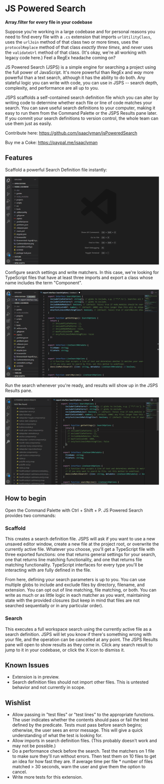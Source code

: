 # JS Powered Search

**Array.filter for every file in your codebase**

Suppose you're working in a large codebase and for personal reasons you need to find every file with a `.cs` extension that imports `urlUtilityClass`, uses the `urlJoin` method of that class two or more times, uses the `protocolReplace` method of that class _exactly three times_, and _never_ uses the `validateUrl` method of that class. (It's okay, we're all working with legacy code here.) Feel a RegEx headache coming on?

JS Powered Search (JSPS) is a simple engine for searching a project using the full power of JavaScript. It's more powerful than RegEx and _way_ more powerful than a text search, although it has the ability to do both. Any stateful logic you can write with code, you can use in JSPS -- search depth, complexity, and performance are all up to you.

JSPS scaffolds a self-contained search definition file which you can alter by writing code to determine whether each file or line of code matches your search. You can save useful search definitions to your computer, making it easy to run them from the Command Palette or the JSPS Results pane later. If you commit your search definitions to version control, the whole team can use them just as easily.

Contribute here: https://github.com/isaaclyman/jsPoweredSearch

Buy me a Coke: https://paypal.me/isaaclyman

## Features

Scaffold a powerful Search Definition file instantly:

![Scaffold search definition](media/demo-scaffold.gif)

Configure search settings and write matchers. In this case, we're looking for TypeScript files that have at least three imports and export a class whose name includes the term "Component".

![Configure search](media/demo-configure.gif)

Run the search whenever you're ready, and results will show up in the JSPS Results pane.

![Execute search](media/demo-search.gif)

## How to begin

Open the Command Palette with Ctrl + Shift + P. JS Powered Search provides two commands:

### Scaffold

This creates a search definition file. JSPS will ask if you want to use a new unsaved editor window, create a new file at the project root, or overwrite the currently active file. Whatever you choose, you'll get a TypeScript file with three exported functions: one that returns general settings for your search, one that returns line matching functionality, and one that returns file matching functionality. TypeScript interfaces for every type you'll be interacting with are fully defined in the file.

From here, defining your search parameters is up to you. You can use multiple globs to include and exclude files by directory, filename, and extension. You can opt out of line matching, file matching, or both. You can write as much or as little logic in each matcher as you want, maintaining state with the provided closures (but keep in mind that files are not searched sequentially or in any particular order).

### Search

This executes a full workspace search using the currently active file as a search definition. JSPS will let you know if there's something wrong with your file, and the operation can be cancelled at any point. The JSPS Results pane will open to show results as they come in. Click any search result to jump to it in your codebase, or click the X icon to dismiss it.

## Known Issues

- Extension is in preview.
- Search definition files should not import other files. This is untested behavior and not currently in scope.

## Wishlist

- Allow passing in "test files" or "test lines" to the appropriate functions. The user indicates whether the contents should pass or fail the test defined by the predicate. Tests must pass before search begins; otherwise, the user sees an error message. This will give a quick understanding of what the test is looking for.
- Allow imports in search definition files. (This probably doesn't work and may not be possible.)
- Do a performance check before the search. Test the matchers on 1 file to make sure they'll run without errors. Then test them on 10 files to get an idea for how fast they are. If average time per file \* number of files matched > 30 seconds, warn the user and give them the option to cancel.
- Write more tests for this extension.
